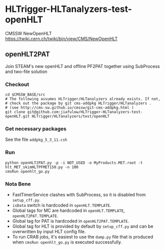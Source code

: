 HLTrigger-HLTanalyzers-test-openHLT
===================================

CMSSW NewOpenHLT https://twiki.cern.ch/twiki/bin/view/CMS/NewOpenHLT

## openHLT2PAT

Join STEAM's new openHLT and offline PF2PAT together using SubProcess and two-file solution

### Checkout

```
cd $CMSSW_BASE/src
# The following assumes HLTrigger/HLTanalyzers already exists. If not, 
# check out the package by git cms-addpkg HLTrigger/HLTanalyzers .
# (see http://cms-sw.github.io/cmssw/git-cms-addpkg.html )
git clone git@github.com:jiafulow/HLTrigger-HLTanalyzers-test-openHLT.git HLTrigger/HLTanalyzers/test/openHLT
```

### Get necessary packages

See the file `addpkg_5_3_11.csh`

### Run

```
python openHLT2PAT.py -p -i NOT_USED -o MyProducts.MET.root -t hlt_MET_skimHLTPFMET150.py -n 100
cmsRun openhlt_go.py
```

### Nota Bene

- FastTimerService clashes with SubProcess, so it is disabled from `setup_cff.py`.
- `isData` switch is hardcoded in `openHLT.TEMPLATE`.
- Global tags for MC are hardcoded in `openHLT.TEMPLATE`, `openHLT2PAT.TEMPLATE`.
- Global tag for PAT is hardcoded in `openHLT2PAT.TEMPLATE`.
- Global tag for HLT is provided by default by `setup_cff.py` and can be overwritten by input HLT config file.
- To run CRAB jobs, it's easiest to use the `dump.py` file that is produced when `cmsRun openhlt_go.py` is executed successfully.
